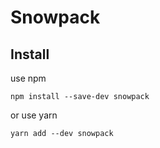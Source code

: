 # Snowpack
## Install
use npm
```
npm install --save-dev snowpack
```
or use yarn
```
yarn add --dev snowpack
```